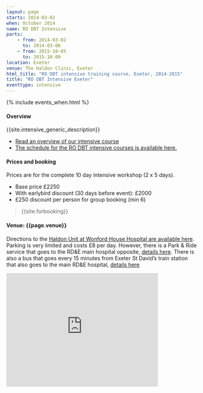 ```yaml
---
layout: page
starts: 2014-03-02
when: October 2014
name: RO DBT Intensive
parts:
    - from: 2014-03-02
      to: 2014-03-06
    - from: 2015-10-05
      to: 2015-10-09
location: Exeter
venue: The Haldon Clinic, Exeter
html_title: "RO DBT intensive training course, Exeter, 2014-2015"
title: "RO DBT Intensive Exeter"
eventtype: intensive
---
```



{% include events_when.html %}



#### Overview

{{site.intensive_generic_description}}

- [Read an overview of our intensive course](/training/intensive.html)
- [The schedule for the RO DBT intensive courses is available here.](/training/intensive/timetable.html)


#### Prices and booking

Prices are for the complete 10 day intensive workshop (2 x 5 days).

- Base price £2250
- With earlybird discount (30 days before event): £2000
- £250 discount per person for group booking (min 6)

> {{site.forbooking}}


#### Venue: {{page.venue}}

Directions to the [Haldon Unit at Wonford House Hospital are available here](http://www.nhs.uk/Services/hospitals/MapsAndDirections/DefaultView.aspx?id=3118). Parking is very limited and costs £8 per day. However, there is a Park & Ride service that goes to the RD&E main hospital opposite, [details here](http://www.rdehospital.nhs.uk/patients/where/parkandride.html). There is also a bus that goes every 15 minutes from Exeter St David’s train station that also goes to the main RD&E hospital, [details here](http://www.stagecoachbus.com/pdfs/XDAH000.pdf)


<iframe src="https://www.google.com/maps/embed?pb=!1m18!1m12!1m3!1d2526.2584605563325!2d-3.506304000000002!3d50.71514399999999!2m3!1f0!2f0!3f0!3m2!1i1024!2i768!4f13.1!3m3!1m2!1s0x486da40475be759d%3A0x15784de47e14a4c9!2sThe+Haldon+(Unit)+Eating+Disorder+Service!5e0!3m2!1sen!2suk!4v1408541531946" width="400" height="300" frameborder="0" style="border:0"></iframe>



